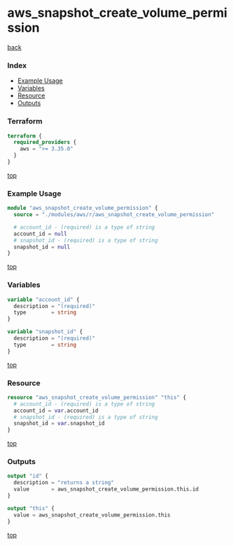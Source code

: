# aws_snapshot_create_volume_permission

[back](../aws.md)

### Index

- [Example Usage](#example-usage)
- [Variables](#variables)
- [Resource](#resource)
- [Outputs](#outputs)

### Terraform

```terraform
terraform {
  required_providers {
    aws = ">= 3.35.0"
  }
}
```

[top](#index)

### Example Usage

```terraform
module "aws_snapshot_create_volume_permission" {
  source = "./modules/aws/r/aws_snapshot_create_volume_permission"

  # account_id - (required) is a type of string
  account_id = null
  # snapshot_id - (required) is a type of string
  snapshot_id = null
}
```

[top](#index)

### Variables

```terraform
variable "account_id" {
  description = "(required)"
  type        = string
}

variable "snapshot_id" {
  description = "(required)"
  type        = string
}
```

[top](#index)

### Resource

```terraform
resource "aws_snapshot_create_volume_permission" "this" {
  # account_id - (required) is a type of string
  account_id = var.account_id
  # snapshot_id - (required) is a type of string
  snapshot_id = var.snapshot_id
}
```

[top](#index)

### Outputs

```terraform
output "id" {
  description = "returns a string"
  value       = aws_snapshot_create_volume_permission.this.id
}

output "this" {
  value = aws_snapshot_create_volume_permission.this
}
```

[top](#index)